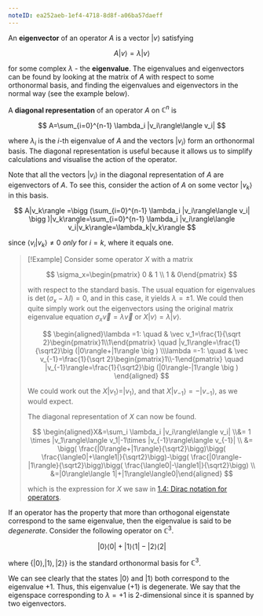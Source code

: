 ```yaml
---
noteID: ea252aeb-1ef4-4718-8d8f-a06ba57daeff
---
```

An **eigenvector** of an operator $A$ is a vector $|v\rangle$ satisfying

$$ A|v\rangle=\lambda |v\rangle $$

for some complex $\lambda$ - the **eigenvalue**. The eigenvalues and eigenvectors can be found by looking at the matrix of $A$ with respect to some orthonormal basis, and finding the eigenvalues and eigenvectors in the normal way (see the example below).

A **diagonal representation** of an operator $A$ on $\mathbb{C} ^n$ is

$$ A=\sum_{i=0}^{n-1} \lambda_i |v_i\rangle\langle v_i| $$

where $\lambda_i$ is the $i$-th eigenvalue of $A$ and the vectors $|v_i\rangle$ form an orthonormal basis. The diagonal representation is useful because it allows us to simplify calculations and visualise the action of the operator.

Note that all the vectors $|v_i\rangle$ in the diagonal representation of $A$ are eigenvectors of $A$. To see this, consider the action of $A$ on some vector $|v_k\rangle$ in this basis.

$$ A|v_k\rangle =\bigg (\sum_{i=0}^{n-1} \lambda_i |v_i\rangle\langle v_i| \bigg )|v_k\rangle=\sum_{i=0}^{n-1} \lambda_i |v_i\rangle\langle v_i|v_k\rangle=\lambda_k|v_k\rangle $$

since $\langle v_i|v_k\rangle \neq 0$ _only_ for $i=k$, where it equals one.

> [!Example]
> Consider some operator $X$ with a matrix
> 
> $$ \sigma_x=\begin{pmatrix} 0 & 1 \\ 1 & 0\end{pmatrix} $$
> 
> with respect to the standard basis. The usual equation for eigenvalues is $\det(\sigma_x-\lambda I)=0$, and in this case, it yields $\lambda =\pm 1$. We could then quite simply work out the eigenvectors using the original matrix eigenvalue equation $\sigma_x \vec v =\lambda \vec v$ or $X|v\rangle=\lambda |v\rangle$.
> 
> $$ \begin{aligned}\lambda =1: \quad & \vec v_1=\frac{1}{\sqrt 2}\begin{pmatrix}1\\1\end{pmatrix} \quad |v_1\rangle=\frac{1}{\sqrt2}\big (|0\rangle+|1\rangle \big ) \\\lambda =-1: \quad & \vec v_{-1}=\frac{1}{\sqrt 2}\begin{pmatrix}1\\-1\end{pmatrix} \quad |v_{-1}\rangle=\frac{1}{\sqrt2}\big (|0\rangle-|1\rangle \big ) \end{aligned} $$
> 
> We could work out the $X|v_1\rangle=|v_1\rangle$, and that $X|v_{-1}\rangle=-|v_{-1}\rangle$, as we would expect.
> 
> The diagonal representation of $X$ can now be found.
> 
> $$ \begin{aligned}X&=\sum_i \lambda_i |v_i\rangle\langle v_i| \\&= 1 \times |v_1\rangle\langle v_1|-1\times |v_{-1}\rangle\langle v_{-1}| \\ &= \bigg( \frac{|0\rangle+|1\rangle}{\sqrt2}\bigg)\bigg( \frac{\langle0|+\langle1|}{\sqrt2}\bigg)-\bigg( \frac{|0\rangle-|1\rangle}{\sqrt2}\bigg)\bigg( \frac{\langle0|-\langle1|}{\sqrt2}\bigg) \\ &=|0\rangle\langle 1|+|1\rangle\langle0|\end{aligned} $$
> 
> which is the expression for $X$ we saw in [1.4: Dirac notation for operators](https://www.notion.so/1-4-Dirac-notation-for-operators-162420b0cf9f80278fa9c6f6230cb76c?pvs=21).
> 


If an operator has the property that more than orthogonal eigenstate correspond to the same eigenvalue, then the eigenvalue is said to be _degenerate_. Consider the following operator on $\mathbb{C} ^3$.

$$ |0\rangle\langle 0 |+|1\rangle\langle1|-|2\rangle\langle 2| $$

where $\{|0\rangle,|1\rangle,|2\rangle\}$ is the standard orthonormal basis for $\mathbb{C} ^3$.

We can see clearly that the states $|0\rangle$ and $|1\rangle$ both correspond to the eigenvalue $+1$. Thus, this eigenvalue ($+1$) is degenerate. We say that the eigenspace corresponding to $\lambda =+1$ is 2-dimensional since it is spanned by two eigenvectors.